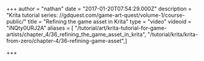 +++
author = "nathan"
date = "2017-01-20T07:54:29.000Z"
description = "Krita tutorial series: //gdquest.com/game-art-quest/volume-1/course-public/"
title = "Refining the game asset in Krita"
type = "video"
videoid = "iNQty0URJ2A"
aliases = [ "/tutorial/art/krita-tutorial-for-game-artists/chapter_4/36_refining_the_game_asset_in_krita", "/tutorial/krita/krita-from-zero/chapter-4/36-refining-game-asset",]

+++